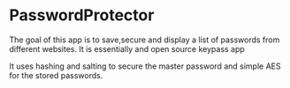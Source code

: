 # PasswordProtector
The goal of this app is to save,secure and display a list of passwords from different websites.
It is essentially and open source keypass app


It uses hashing and salting to secure the master password and simple AES for the stored passwords.
